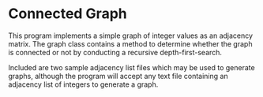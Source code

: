 # Connected Graph

This program implements a simple graph of integer values as an adjacency matrix. The 
graph class contains a method to determine whether the graph is connected or not by 
conducting a recursive depth-first-search.

Included are two sample adjacency list files which may be used to generate graphs, 
although the program will accept any text file containing an adjacency list of integers 
to generate a graph.